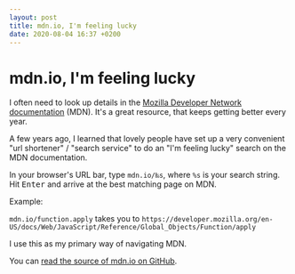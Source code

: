 ```yaml
---
layout: post
title: mdn.io, I'm feeling lucky
date: 2020-08-04 16:37 +0200
---
```


# mdn.io, I'm feeling lucky

I often need to look up details in the [Mozilla Developer Network documentation](https://developer.mozilla.org/en-US/) (MDN). It's a great resource, that keeps getting better every year.

A few years ago, I learned that lovely people have set up a very convenient "url shortener" / "search service" to do an "I'm feeling lucky" search on the MDN documentation.

In your browser's URL bar, type `mdn.io/‰s`, where `%s` is your search string. Hit <kbd>Enter</kbd> and arrive at the best matching page on MDN.

Example:

`mdn.io/function.apply` takes you to `https://developer.mozilla.org/en-US/docs/Web/JavaScript/Reference/Global_Objects/Function/apply`

I use this as my primary way of navigating MDN.

You can [read the source of mdn.io on GitHub](https://github.com/lazd/mdn.io).
